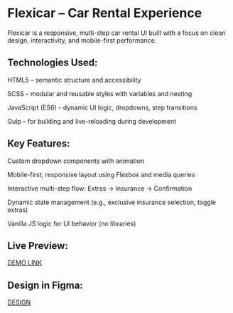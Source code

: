 # Flexicar – Car Rental Experience
Flexicar is a responsive, multi-step car rental UI built with a focus on clean design, interactivity, and mobile-first performance.

## Technologies Used:
HTML5 – semantic structure and accessibility

SCSS – modular and reusable styles with variables and nesting

JavaScript (ES6) – dynamic UI logic, dropdowns, step transitions

Gulp – for building and live-reloading during development

## Key Features:
Custom dropdown components with animation

Mobile-first, responsive layout using Flexbox and media queries

Interactive multi-step flow: Extras → Insurance → Confirmation

Dynamic state management (e.g., exclusive insurance selection, toggle extras)

Vanilla JS logic for UI behavior (no libraries)

## Live Preview:
  [DEMO LINK](https://AndreaTkachuk.github.io/Flexicar/)

## Design in Figma:
  [DESIGN](https://www.figma.com/design/OgrCbbekQEfnHdfHavtBDu/car-rent-test-task?node-id=206-42494&t=ZilMI9EPni8htd4p-0/)




